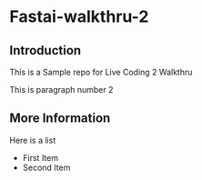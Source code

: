 # Fastai-walkthru-2

## Introduction 

This is a Sample repo for Live Coding 2  Walkthru

This is paragraph number 2

## More Information

Here is a list

- First Item
- Second Item
